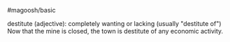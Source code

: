 #magoosh/basic

destitute (adjective): completely wanting or lacking (usually "destitute of") 
Now that the mine is closed, the town is destitute of any economic activity. 
